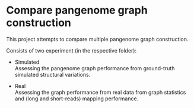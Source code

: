 # Compare pangenome graph construction 

This project attempts to compare multiple pangenome graph construction.     

Consists of two experiment (in the respective folder):

- Simulated     
Assessing the pangenome graph performance from ground-truth simulated structural variations. 

- Real      
Assessing the graph performance from real data from graph statistics and (long and short-reads) mapping performance. 




